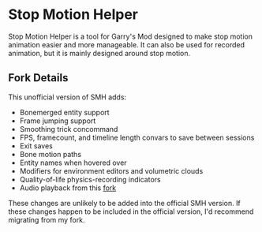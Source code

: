 Stop Motion Helper
==================
Stop Motion Helper is a tool for Garry's Mod designed to make stop motion animation easier and more manageable.
It can also be used for recorded animation, but it is mainly designed around stop motion.

## Fork Details

This unofficial version of SMH adds:
- Bonemerged entity support
- Frame jumping support
- Smoothing trick concommand
- FPS, framecount, and timeline length convars to save between sessions
- Exit saves
- Bone motion paths
- Entity names when hovered over
- Modifiers for environment editors and volumetric clouds
- Quality-of-life physics-recording indicators
- Audio playback from this [fork](https://github.com/smg4tech/StopMotionHelper)

These changes are unlikely to be added into the official SMH version. If these changes happen to be included in the official version, I'd recommend migrating from my fork.
